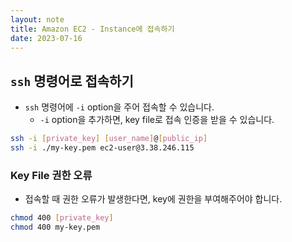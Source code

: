 ```yaml
---
layout: note
title: Amazon EC2 - Instance에 접속하기
date: 2023-07-16
---
```





## `ssh` 명령어로 접속하기

- `ssh` 명령어에 `-i` option을 주어 접속할 수 있습니다.
    - `-i` option을 추가하면, key file로 접속 인증을 받을 수 있습니다.

```sh
ssh -i [private_key] [user_name]@[public_ip]
ssh -i ./my-key.pem ec2-user@3.38.246.115
```


### Key File 권한 오류

- 접속할 때 권한 오류가 발생한다면, key에 권한을 부여해주어야 합니다.

```sh
chmod 400 [private_key]
chmod 400 my-key.pem
```
